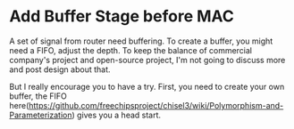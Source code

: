 # Add Buffer Stage before MAC

A set of signal from router need buffering. To create a buffer, you might need a FIFO, adjust the depth. To keep the balance of commercial company's project and open-source project, I'm not going to discuss more and post design about that.

But I really encourage you to have a try. First, you need to create your own buffer, the FIFO here(https://github.com/freechipsproject/chisel3/wiki/Polymorphism-and-Parameterization) gives you a head start. 

